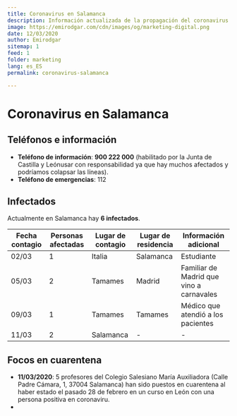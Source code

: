```yaml
---
title: Coronavirus en Salamanca
description: Información actualizada de la propagación del coronavirus en Salamanca provincia
image: https://emirodgar.com/cdn/images/og/marketing-digital.png
date: 12/03/2020
author: Emirodgar
sitemap: 1
feed: 1
folder: marketing
lang: es_ES
permalink: coronavirus-salamanca

---
```


# Coronavirus en Salamanca

## Teléfonos e información

- **Teléfono de información**: **900 222 000** (habilitado por la Junta de Castilla y Leónusar con responsabilidad ya que hay muchos afectados y podríamos colapsar las líneas).
- **Teléfono de emergencias**: 112

## Infectados

Actualmente en Salamanca hay **6 infectados**. 

|Fecha contagio| Personas afectadas | Lugar de contagio | Lugar de residencia | Información adicional
|--|--|--|--|--|
| 02/03 | 1 | Italia | Salamanca | Estudiante
| 05/03 | 2 |Tamames | Madrid | Familiar de Madrid que vino a carnavales
| 09/03 | 1 |Tamames | Tamames | Médico que atendió a los pacientes
| 11/03 | 2| Salamanca | - | - 

## Focos en cuarentena

- **11/03/2020**: 5 profesores del Colegio Salesiano María Auxiliadora (Calle Padre Cámara, 1, 37004 Salamanca) han sido puestos en cuarentena al haber estado el pasado 28 de febrero en un curso en León con una persona positiva en coronaviru.
- 

<!--stackedit_data:
eyJoaXN0b3J5IjpbMTMxOTUyMTU1Ml19
-->
